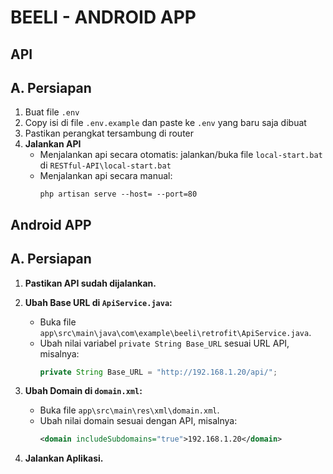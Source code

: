 BEELI - ANDROID APP 
=

API
-
## A. Persiapan
1. Buat file `.env`
2. Copy isi di file `.env.example` dan paste ke `.env` yang baru saja dibuat
3. Pastikan perangkat tersambung di router
4. **Jalankan API**
    - Menjalankan api secara otomatis: jalankan/buka file `local-start.bat` di `RESTful-API\local-start.bat`
    - Menjalankan api secara manual:
      ```
      php artisan serve --host= --port=80
      ```


Android APP
-
## A. Persiapan

1. **Pastikan API sudah dijalankan.**

2. **Ubah Base URL di `ApiService.java`:**
   - Buka file `app\src\main\java\com\example\beeli\retrofit\ApiService.java`.
   - Ubah nilai variabel `private String Base_URL` sesuai URL API, misalnya:
     ```java
     private String Base_URL = "http://192.168.1.20/api/";
     ```

3. **Ubah Domain di `domain.xml`:**
   - Buka file `app\src\main\res\xml\domain.xml`.
   - Ubah nilai domain sesuai dengan API, misalnya:
     ```xml
     <domain includeSubdomains="true">192.168.1.20</domain>
     ```

4. **Jalankan Aplikasi.**
